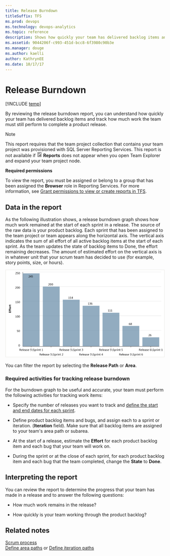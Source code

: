 ```yaml
---
title: Release Burndown
titleSuffix: TFS 
ms.prod: devops
ms.technology: devops-analytics
ms.topic: reference
description: Shows how quickly your team has delivered backlog items and track how much work the team must still perform to complete a product release.
ms.assetid: 9044206f-c993-451d-bcc8-6f3980c90b3e
ms.manager: douge
ms.author: kaelli
author: KathrynEE
ms.date: 10/17/17
---
```



# Release Burndown
[!INCLUDE [temp](../_shared/tfs-report-platform-version.md)]

By reviewing the release burndown report, you can understand how quickly your team has delivered backlog items and track how much work the team must still perform to complete a product release.  
  
> [!NOTE]
>  This report requires that the team project collection that contains your team project was provisioned with SQL Server Reporting Services. This report is not available if ![Report](_img/icon_reportte.png "Icon_reportTE") **Reports** does not appear when you open Team Explorer and expand your team project node.  
  
 **Required permissions**  
  
 To view the report, you must be assigned or belong to a group that has been assigned the **Browser** role in Reporting Services. For more information, see [Grant permissions to view or create reports in TFS](../admin/grant-permissions-to-reports.md).  
  
##  <a name="Data"></a> Data in the report  
 As the following illustration shows, a release burndown graph shows how much work remained at the start of each sprint in a release. The source of the raw data is your product backlog. Each sprint that has been assigned to the team project or team appears along the horizontal axis. The vertical axis indicates the sum of all effort of all active backlog items at the start of each sprint. As the team updates the state of backlog items to Done, the effort remaining decreases.  The amount of estimated effort on the vertical axis is in whatever unit that your scrum team has decided to use (for example, story points, size, or hours).  
  
 ![Release burndown chart](_img/scrum_releaseburndonw.png "Scrum_ReleaseBurndonw")  
  
 You can filter the report by selecting the **Release Path** or **Area**.  
  
### Required activities for tracking release burndown  
 For the burndown graph to be useful and accurate, your team must perform the following activities for tracking work items:  
  
-   Specify the number of releases you want to track and [define the start and end dates for each sprint](http://msdn.microsoft.com/en-us/f292f3bc-b472-4399-a7e4-49151d4c0484).  
  
-   Define product backlog items and bugs, and assign each to a sprint or iteration.  (**Iteration** field). Make sure that all backlog items are assigned to your team's area path or subarea.  
  
-   At the start of a release, estimate the **Effort** for each product backlog item and each bug that your team will work on.  
  
-   During the sprint or at the close of each sprint, for each product backlog item and each bug that the team completed, change the **State** to **Done**.  
  
##  <a name="Interpreting"></a> Interpreting the report  
 You can review the report to determine the progress that your team has made in a release and to answer the following questions:  
  
-   How much work remains in the release?  
  
-   How quickly is your team working through the product backlog?  
  
## Related notes 
 [Scrum process](../../work/work-items/guidance/scrum-process.md)   
[Define area paths](../../organizations/settings/set-area-paths.md) or [Define iteration paths](../../organizations/settings/set-iteration-paths-sprints.md) 